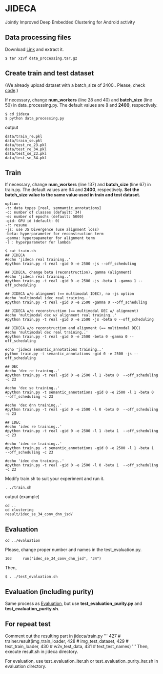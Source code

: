 # JIDECA
Jointly Improved Deep Embedded Clustering for Android activity
<!--
This repository contains source code for paper [JIDECA: Jointly Improved Deep Embedded Clustering for Android activity](https://ieeexplore.ieee.org/abstract/document/10066814)
```
@inproceedings{choi2023jideca,
  title={JIDECA: Jointly Improved Deep Embedded Clustering for Android activity},
  author={Choi, Sungmin and Seo, Hyeon-Tae and Han, Yo-Sub},
  booktitle={2023 IEEE International Conference on Big Data and Smart Computing (BigComp)},
  pages={105--112},
  year={2023},
  organization={IEEE},
  doi={10.1109/BigComp57234.2023.00025}
}
```
-->

## Data processing files
Download [Link](https://drive.google.com/file/d/1lwMEEv3KJR-OwZLX4XREGrv_4EBj8BRc/view?usp=sharing) and extract it.
```
$ tar xzvf data_processing.tar.gz
```

## Create train and test dataset
(We already upload dataset with a batch_size of 2400.. Please, check [code](https://github.com/hopemini/jideca/tree/main/jideca/data).)

If necessary, change **num_workers** (line 28 and 40) and **batch_size** (line 50) in data_processing.py.
The default values are 8 and **2400**, respectively.
```
$ cd jideca
$ python data_processing.py
```

output
```
data/train_re.pkl
data/train_se.pkl
data/test_re_23.pkl
data/test_re_34.pkl
data/test_se_23.pkl
data/test_se_34.pkl
```

## Train
If necessary, change **num_workers** (line 137) and **batch_size** (line 67) in train.py.
The default values are 64 and **2400**, respectively.
**Set the batch_size value to the same value used in train and test dataset.**
```
option:
-t: data types [real, semmantic_annotations]
-c: number of classes (default: 34)
-e: number of epochs (default: 5000)
-gid: GPU id (default: 0)
-r: resume
-js: use JS Divergence (use alignment loss)
-beta: hyperparameter for reconstruction term
-gamma: hyperpapameter for alignment term
-l : hyperparameter for lambda
```

```
$ cat train.sh
## JIDECA
#echo 'jideca real training..'
#python train.py -t real -gid 0 -e 2500 -js --off_scheduling

## JIDECA, change beta (reconstruction), gamma (alignment)
#echo 'jideca real training..'
#python train.py -t real -gid 0 -e 2500 -js -beta 1 -gamma 1 --off_scheduling

## JIDECA w/o alingment (== multimodal IDEC), no -js option
#echo 'multimodal idec real training..'
#python train.py -t real -gid 0 -e 2500 -gamma 0 --off_scheduling

## JIDECA w/o reconstruction (== multimodal DEC w/ alignment)
#echo 'multimodal dec w/ alignment real training..'
#python train.py -t real -gid 0 -e 2500 -js -beta 0 --off_scheduling

## JIDECA w/o reconstruction and alignment (== multimodal DEC)
#echo 'multimodal dec real training..'
#python train.py -t real -gid 0 -e 2500 -beta 0 -gamma 0 --off_scheduling

echo 'jideca semantic_annotations training..'
python train.py -t semantic_annotations -gid 0 -e 2500 -js --off_scheduling

## DEC
#echo 'dec re training..'
#python train.py -t real -gid 0 -e 2500 -l 1 -beta 0  --off_scheduling -c 23

#echo 'dec se training..'
#python train.py -t semantic_annotations -gid 0 -e 2500 -l 1 -beta 0  --off_scheduling -c 23

#echo 'dec dnn training..'
#python train.py -t real -gid 0 -e 2500 -l 0 -beta 0  --off_scheduling -c 23

## IDEC
#echo 'idec re training..'
#python train.py -t real -gid 0 -e 2500 -l 1 -beta 1  --off_scheduling -c 23

#echo 'idec se training..'
#python train.py -t semantic_annotations -gid 0 -e 2500 -l 1 -beta 1  --off_scheduling -c 23

#echo 'idec dnn training..'
#python train.py -t real -gid 0 -e 2500 -l 0 -beta 1  --off_scheduling -c 23
```

Modify train.sh to suit your experiment and run it.
```
. ./train.sh
```
output (example)
```
cd ..
cd clustering
result/idec_se_34_conv_dnn_jsd/
```

## Evaluation
```
cd ../evaluation
```
Please, change proper number and names in the test_evaluation.py.
```
103     run("idec_se_34_conv_dnn_jsd", "34")
```
Then,
```
$ . ./test_evaluation.sh
```

## Evaluation (including purity)
Same process as [Evaluation](https://github.com/hopemini/jideca#evaluation), but use **test_evaluation_purity.py** and **test_evaluation_purity.sh**.

## For repeat test
Comment out the resulting part in jideca/train.py
'''
427 #    trainer.result(img_train_loader,
428 #                   img_test_dataset,
429 #                   text_train_loader,
430 #                   w2v_test_data,
431 #                   text_test_names)
'''
Then, execute result.sh in jideca directory.

For evaluation, use test_evaluation_iter.sh or test_evaluation_purity_iter.sh in evaluation directory.
